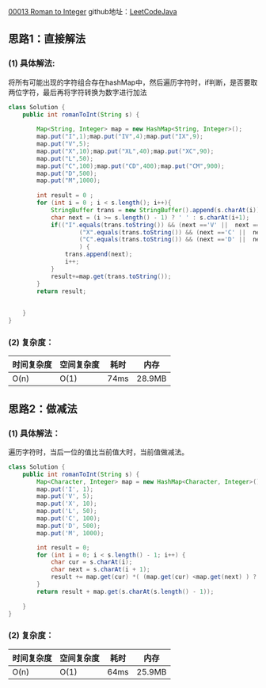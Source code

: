 [00013 Roman to Integer](https://leetcode.com/problems/roman-to-integer/)
github地址：[LeetCodeJava](https://github.com/binggouxsm/LeetCodeJava)

## 思路1：直接解法

### (1) 具体解法:

将所有可能出现的字符组合存在hashMap中，然后遍历字符时，if判断，是否要取两位字符，最后再将字符转换为数字进行加法

```java
class Solution {
    public int romanToInt(String s) {
        
        Map<String, Integer> map = new HashMap<String, Integer>();
		map.put("I",1);map.put("IV",4);map.put("IX",9);
		map.put("V",5);
		map.put("X",10);map.put("XL",40);map.put("XC",90);
		map.put("L",50);
		map.put("C",100);map.put("CD",400);map.put("CM",900);
		map.put("D",500);
		map.put("M",1000);
		
		int result = 0 ;
        for (int i = 0 ; i < s.length(); i++){
            StringBuffer trans = new StringBuffer().append(s.charAt(i));
            char next = (i >= s.length() - 1) ? ' ' : s.charAt(i+1);
            if(("I".equals(trans.toString()) && (next =='V' ||  next =='X')) ||
            		("X".equals(trans.toString()) && (next =='C' ||  next =='L')) ||
            		("C".equals(trans.toString()) && (next =='D' ||  next =='M'))
            		) {
            	trans.append(next);
            	i++;
            }
            result+=map.get(trans.toString());            
        }
		return result;
        
        
    }
}
```

### (2) 复杂度：

时间复杂度| 空间复杂度 | 耗时 | 内存
--- | --- | --- | ---
O(n) | O(1) | 74ms | 28.9MB

## 思路2：做减法

### (1) 具体解法：

遍历字符时，当后一位的值比当前值大时，当前值做减法。

```java
class Solution {
    public int romanToInt(String s) {
        Map<Character, Integer> map = new HashMap<Character, Integer>();
		map.put('I', 1);
		map.put('V', 5);
		map.put('X', 10);
		map.put('L', 50);
		map.put('C', 100);
		map.put('D', 500);
		map.put('M', 1000);

		int result = 0;
		for (int i = 0; i < s.length() - 1; i++) {
			char cur = s.charAt(i);
			char next = s.charAt(i + 1);
			result += map.get(cur) *( (map.get(cur) <map.get(next) ) ? -1 : 1);
		}
		return result + map.get(s.charAt(s.length() - 1));
        
    }
}
```
### (2) 复杂度：

时间复杂度| 空间复杂度 | 耗时 | 内存
--- | --- | --- | ---
O(n) | O(1) | 64ms | 25.9MB


